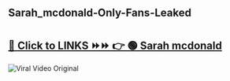 
 ## Sarah_mcdonald-Only-Fans-Leaked

# <h2><a href="https://clipsfans.com/Sarah_mcdonald&ref=git">🔗 Click to LINKS ⏩⏩ 👉 🟢 Sarah mcdonald </a></h2>

<a href="https://clipsfans.com/Sarah_mcdonald&ref=git" rel="nofollow" data-target="animated-image.originalLink"><img src="https://i.ibb.co.com/xMMVF88/686577567.gif" alt="Viral Video Original" style="max-width: 100%; display: inline-block;" data-target="animated-image.originalImage"></a>
